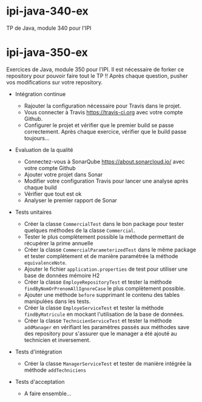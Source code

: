# ipi-java-340-ex
TP de Java, module 340 pour l'IPI

# ipi-java-350-ex
 Exercices de Java, module 350 pour l'IPI. Il est nécessaire de forker ce repository pour pouvoir faire tout le TP !! Après chaque question, pusher vos modifications sur votre repository.

- Intégration continue

   - Rajouter la configuration nécessaire pour Travis dans le projet.
   - Vous connecter à Travis https://travis-ci.org avec votre compte Github.
   - Configurer le projet et vérifier que le premier build se passe correctement. Après chaque exercice, vérifier que le build passe toujours...
 
- Evaluation de la qualité
   - Connectez-vous à SonarQube https://about.sonarcloud.io/ avec votre compte Github
   - Ajouter votre projet dans Sonar
   - Modifier votre configuration Travis pour lancer une analyse après chaque build
   - Vérifier que tout est ok
   - Analyser le premier rapport de Sonar

- Tests unitaires
   - Créer la classe `CommercialTest` dans le bon package pour tester quelques méthodes de la classe `Commercial`.
   - Tester le plus complètement possible la méthode permettant de récupérer la prime annuelle
   - Créer la classe `CommercialParameterizedTest` dans le même package et tester complètement et de manière paramétrée la méthode `equivalenceNote`.
   - Ajouter le fichier `application.properties` de test pour utiliser une base de données mémoire H2
   - Créer la classe `EmployeRepositoryTest` et tester la méthode `findByNomOrPrenomAllIgnoreCase` le plus complètement possible.
   - Ajouter une méthode `before` supprimant le contenu des tables manipulées dans les tests.
   - Créer la classe `EmployeServiceTest` et tester la méthode `findByMatricule` en mockant l'utilisation de la base de données.
   - Créer la classe `TechnicienServiceTest` et tester la méthode `addManager` en vérifiant les paramètres passés aux méthodes save des repository pour s'assurer que le manager a été ajouté au technicien et inversement.
- Tests d'intégration
   - Créer la classe `ManagerServiceTest` et tester de manière intégrée la méthode `addTechniciens`

- Tests d'acceptation
   - A faire ensemble...


